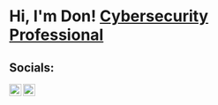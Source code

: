 <h1> Hi, I'm Don! <a href="https://www.linkedin.com/in/don-cowan/"> Cybersecurity Professional</a></h1>

<h2> Socials:</h2>

[<img align="left" alt="Don Cowan | LinkedIn" width="22px" src="https://cdn.jsdelivr.net/npm/simple-icons@v3/icons/linkedin.svg" />][linkedin]
[<img align="left" alt="MrLadas | Reddit" width="22px" src="https://cdn.jsdelivr.net/npm/simple-icons@v3/icons/reddit.svg" />][reddit]


[linkedin]: https://www.linkedin.com/in/don-cowan/
[reddit]: https://www.reddit.com/user/MrLadas/

